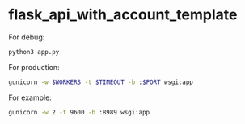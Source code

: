 # flask_api_with_account_template

For debug:
```bash
python3 app.py
```

For production:
```bash
gunicorn -w $WORKERS -t $TIMEOUT -b :$PORT wsgi:app
```
For example:
```bash
gunicorn -w 2 -t 9600 -b :8989 wsgi:app
```
